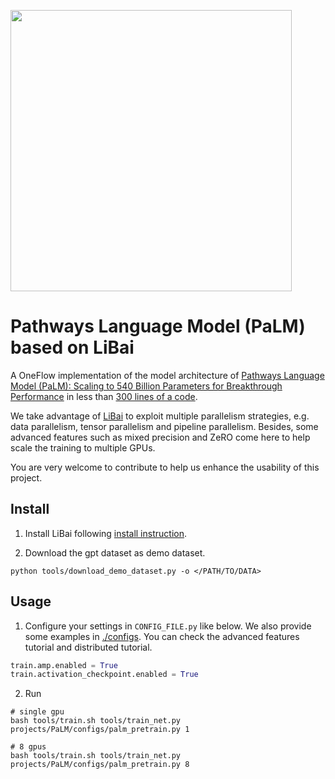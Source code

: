 <img src="./assets/palm.gif" width="450px"></img>

# Pathways Language Model (PaLM) based on LiBai

A OneFlow implementation of the model architecture of [Pathways Language Model (PaLM): Scaling to 540 Billion Parameters for Breakthrough Performance](https://ai.googleblog.com/2022/04/pathways-language-model-palm-scaling-to.html) in less than <a href=""> 300 lines of a code</a>.

We take advantage of [LiBai](https://github.com/hpcaitech/ColossalAI) to exploit multiple parallelism strategies, e.g. data parallelism, tensor parallelism and pipeline parallelism. Besides, some advanced features such as mixed precision and ZeRO come here to help scale the training to multiple GPUs.

You are very welcome to contribute to help us enhance the usability of this project.

## Install

1. Install LiBai following <a href="https://libai.readthedocs.io/en/latest/tutorials/get_started/Installation.html">install instruction</a>.

2. Download the gpt dataset as demo dataset.

```shell
python tools/download_demo_dataset.py -o </PATH/TO/DATA>
```

## Usage

1. Configure your settings in `CONFIG_FILE.py` like below. We also provide some examples in [./configs](./configs/). You can check the <a hef="https://libai.readthedocs.io/en/latest/tutorials/basics/Features.html">advanced features tutorial</a> and <a hef="https://libai.readthedocs.io/en/latest/tutorials/basics/Distributed_Configuration.html">distributed tutorial</a>.

```python
train.amp.enabled = True
train.activation_checkpoint.enabled = True
```

2. Run

```shell
# single gpu
bash tools/train.sh tools/train_net.py projects/PaLM/configs/palm_pretrain.py 1

# 8 gpus
bash tools/train.sh tools/train_net.py projects/PaLM/configs/palm_pretrain.py 8
```
